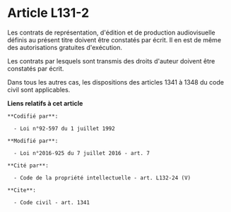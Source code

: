 # Article L131-2

Les contrats de représentation, d'édition et de production audiovisuelle définis au présent titre doivent être constatés par
écrit. Il en est de même des autorisations gratuites d'exécution. 

Les contrats par lesquels sont transmis des droits d'auteur doivent être constatés par écrit. 

Dans tous les autres cas, les dispositions des articles 1341 à 1348 du code civil sont applicables.

**Liens relatifs à cet article**

	**Codifié par**:

	  - Loi n°92-597 du 1 juillet 1992

	**Modifié par**:

	  - Loi n°2016-925 du 7 juillet 2016 - art. 7

	**Cité par**:

	  - Code de la propriété intellectuelle - art. L132-24 (V)

	**Cite**:

	  - Code civil - art. 1341
